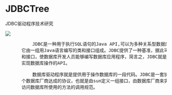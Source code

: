 # JDBCTree
JDBC驱动程序技术研究


![](https://i.imgur.com/fF1MCR0.png)

<pre>
          JDBC是一种用于执行SQL语句的Java API,可以为多种关系型数据库提供统一访问接口，
      它由一组用Java语言编写的类和接口组成。JDBC提供了一种基准，据此可以构建更高级的工具
      和接口，使数据库开发人员能够编写数据库应用程序，简言之，JDBC就是Java用于执行SQL语句
      实现数据库操作的API。

          数据库驱动程序就是提供用于操作数据库的一段代码。JDBC是一套协议，是Java开发人员
      个数据库厂商达成的协议，也就是由sun定义一组接口，由数据库厂商来实现，并规定开发人员
      访问数据库所使用的方法的调用规范。
</pre>